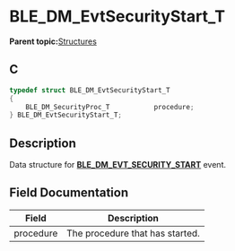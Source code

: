 # BLE\_DM\_EvtSecurityStart\_T

**Parent topic:**[Structures](GUID-E5E92890-D6CE-4B37-AD56-B4D84D746B1B.md)

## C

```c
typedef struct BLE_DM_EvtSecurityStart_T
{
    BLE_DM_SecurityProc_T           procedure;
} BLE_DM_EvtSecurityStart_T;
```

## Description

Data structure for **[BLE\_DM\_EVT\_SECURITY\_START](GUID-65F57110-C2EB-4489-BF68-33BCBDD490B1.md)** event.

## Field Documentation

|Field|Description|
|-----|-----------|
|procedure|The procedure that has started.|

